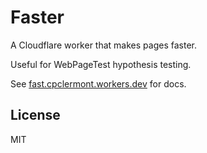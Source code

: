 # Faster

A Cloudflare worker that makes pages faster.

Useful for WebPageTest hypothesis testing.

See [fast.cpclermont.workers.dev](https://fast.cpclermont.workers.dev) for docs.

## License

MIT
